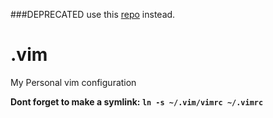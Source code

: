 ###DEPRECATED use this [repo](https://github.com/velrest/.dotfiles) instead.
# .vim
My Personal vim configuration

__Dont forget to make a symlink: `ln -s ~/.vim/vimrc ~/.vimrc`__
